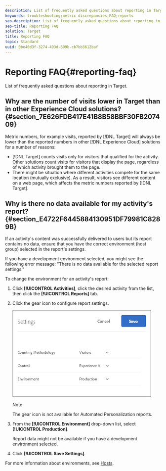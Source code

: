 ```yaml
---
description: List of frequently asked questions about reporting in Target.
keywords: troubleshooting;metric discrepancies;FAQ;reports
seo-description: List of frequently asked questions about reporting in Target.
seo-title: Reporting FAQ
solution: Target
title: Reporting FAQ
topic: Standard
uuid: 0be40d3f-3274-493d-899b-cb7bb3612baf
---
```


# Reporting FAQ{#reporting-faq}

List of frequently asked questions about reporting in Target.

## Why are the number of visits lower in Target than in other Experience Cloud solutions? {#section_7E626FDB417E41B8B58BBF30FB207409}

Metric numbers, for example visits, reported by [!DNL Target] will always be lower than the reported numbers in other [!DNL Experience Cloud] solutions for a number of reasons:

* [!DNL Target] counts visits only for visitors that qualified for the activity. Other solutions count visits for visitors that display the page, regardless of which activity brought them to the page. 
* There might be situation where different activities compete for the same location (mutually exclusive). As a result, visitors see different content on a web page, which affects the metric numbers reported by [!DNL Target].

## Why is there no data available for my activity's report? {#section_E4722F6445884130951DF79981C8289B}

If an activity's content was successfully delivered to users but its report contains no data, ensure that you have the correct environment (host group) selected in the report's settings.

If you have a development environment selected, you might see the following error message: "There is no data available for the selected report settings."

To change the environment for an activity's report:

1. Click **[!UICONTROL Activities]**, click the desired activity from the list, then click the **[!UICONTROL Reports]** tab. 
1. Click the gear icon to configure report settings.

   ![](assets/ab_settings_dialog.png)

   >[!NOTE]
   >
   >The gear icon is not available for Automated Personalization reports.

1. From the **[!UICONTROL Environment]** drop-down list, select **[!UICONTROL Production]**.

   Report data might not be available if you have a development environment selected. 

1. Click **[!UICONTROL Save Settings]**.

For more information about environments, see [Hosts](../administrating-target/hosts.md#concept_516BB01EBFBD4449AB03940D31AEB66E). 
